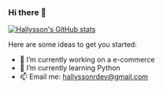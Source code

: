 ### Hi there 👋

[![Hallysson's GitHub stats](https://github-readme-stats.vercel.app/api?username=HallyssonDev)](https://github.com/anuraghazra/github-readme-stats)


Here are some ideas to get you started:

- 🔭 I’m currently working on a e-commerce
- 🌱 I’m currently learning Python
- 📫 Email me: hallyssonrdev@gmail.com


